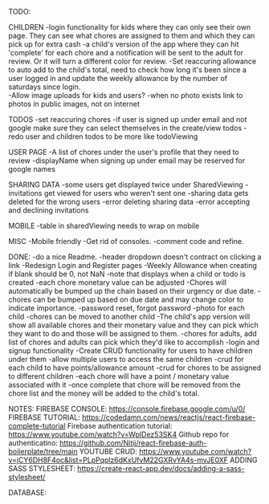 TODO:

CHILDREN
-login functionality for kids where they can only see their own page. They can see what chores are assigned to them and which they can pick up for extra cash
-a child's version of the app where they can hit 'complete' for each chore and a notification will be sent to the adult for review. Or it will turn a different color for review.
-Set reaccuring allowance to auto add to the child's total, need to check how long it's been since a user logged in and update the weekly allowance by the number of saturdays since login.  
-Allow image uploads for kids and users?
-when no photo exists link to photos in public images, not on internet

TODOS
-set reaccuring chores
-if user is signed up under email and not google make sure they can select themselves in the create/view todos
-redo user and children todos to be more like todoViewing

USER PAGE
-A list of chores under the user's profile that they need to review
-displayName when signing up under email may be reserved for google names

SHARING DATA
-some users get displayed twice under SharedViewing
-invitations get viewed for users who weren't sent one
-sharing data gets deleted for the wrong users
-error deleting sharing data
-error accepting and declining invitations

MOBILE
-table in sharedViewing needs to wrap on mobile

MISC
-Mobile friendly
-Get rid of consoles.
-comment code and refine.

DONE:
-do a nice Readme.
-header dropdown doesn't contract on clicking a link
-Redesign Login and Register pages
-Weekly Allowance when creating if blank should be 0, not NaN
-note that displays when a child or todo is created
-each chore monetary value can be adjusted
-Chores will automatically be bumped up the chain based on their urgency or due date.
-chores can be bumped up based on due date and may change color to indicate importance.
-password reset, forgot password
-photo for each child
-chores can be moved to another child
-The child's app version will show all available chores and their monetary value and they can pick which they want to do and those will be assigned to them.
-chores for adults, add list of chores and adults can pick which they'd like to accomplish
-login and signup functionality
-Create CRUD functionality for users to have children under them
-allow multiple users to access the same children
-crud for each child to have points/allowance amount
-crud for chores to be assigned to different children
-each chore will have a point / monetary value associated with it
-once complete that chore will be removed from the chore list and the money will be added to the child's total.

NOTES:
FIREBASE CONSOLE: https://console.firebase.google.com/u/0/
FIREBASE TUTORIAL: https://codedamn.com/news/reactjs/react-firebase-complete-tutorial
Firebase authentication tutorial: https://www.youtube.com/watch?v=WpIDez53SK4
Github repo for authenticatino: https://github.com/Nitij/react-firebase-auth-boilerplate/tree/main
YOUTUBE CRUD: https://www.youtube.com/watch?v=jCY6DH8F4oc&list=PLpPqplz6dKxUfvM22GXRvYA4s-mvJE0XF
ADDING SASS STYLESHEET: https://create-react-app.dev/docs/adding-a-sass-stylesheet/

DATABASE:
